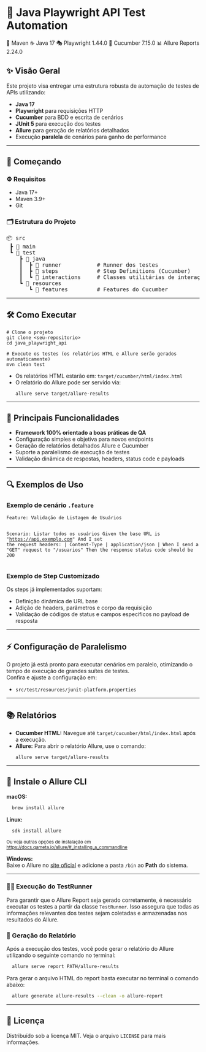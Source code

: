 <!DOCTYPE html>
<html lang="pt-br">
<body>

<h1>🧪 Java Playwright API Test Automation</h1>

<div>
  <span class="badge">🎯 Maven</span>
  <span class="badge">☕ Java 17</span>
  <span class="badge">🎭 Playwright 1.44.0</span>
  <span class="badge">🥒 Cucumber 7.15.0</span>
  <span class="badge">📊 Allure Reports 2.24.0</span>
</div>

<h2>✨ Visão Geral</h2>
<p>
Este projeto visa entregar uma estrutura robusta de automação de testes de APIs utilizando:
</p>
<ul>
  <li><strong>Java 17</strong></li>
  <li><strong>Playwright</strong> para requisições HTTP</li>
  <li><strong>Cucumber</strong> para BDD e escrita de cenários</li>
  <li><strong>JUnit 5</strong> para execução dos testes</li>
  <li><strong>Allure</strong> para geração de relatórios detalhados</li>
  <li>Execução <strong>paralela</strong> de cenários para ganho de performance</li>
</ul>

<hr>

<h2>🚀 Começando</h2>

<h3>⚙️ Requisitos</h3>
<ul>
  <li>Java 17+</li>
  <li>Maven 3.9+</li>
  <li>Git</li>
</ul>

<h3>🗂️ Estrutura do Projeto</h3>
<pre>
📦 src
 ┣ 📂 main
 ┗ 📂 test
    ┣ 📂 java
    ┃  ┣ 📂 runner           # Runner dos testes
    ┃  ┣ 📂 steps            # Step Definitions (Cucumber)
    ┃  ┗ 📂 interactions     # Classes utilitárias de interação
    ┗ 📂 resources
       ┗ 📂 features         # Features do Cucumber
</pre>

<hr>

<h2>🛠️ Como Executar</h2>

<pre><code class="language-bash"># Clone o projeto
git clone &lt;seu-repositorio&gt;
cd java_playwright_api

# Execute os testes (os relatórios HTML e Allure serão gerados automaticamente)
mvn clean test
</code></pre>

<ul>
  <li>Os relatórios HTML estarão em: <code>target/cucumber/html/index.html</code></li>
  <li>O relatório do Allure pode ser servido via:
<pre><code class="language-bash">allure serve target/allure-results
</code></pre>
  </li>
</ul>

<hr>

<h2>💎 Principais Funcionalidades</h2>
<ul>
  <li><strong>Framework 100% orientado a boas práticas de QA</strong></li>
  <li>Configuração simples e objetiva para novos endpoints</li>
  <li>Geração de relatórios detalhados Allure e Cucumber</li>
  <li>Suporte a paralelismo de execução de testes</li>
  <li>Validação dinâmica de respostas, headers, status code e payloads</li>
</ul>

<hr>

<h2>🔍 Exemplos de Uso</h2>

<h3>Exemplo de cenário <code>.feature</code></h3>
<pre><code class="language-gherkin">Feature: Validação de Listagem de Usuários

  Scenario: Listar todos os usuários
    Given the base URL is "https://api.exemplo.com"
    And I set the request headers:
      | Content-Type | application/json |
    When I send a "GET" request to "/usuarios"
    Then the response status code should be 200
</code></pre>

<h3>Exemplo de Step Customizado</h3>
<p>
Os steps já implementados suportam:
<ul>
    <li>Definição dinâmica de URL base</li>
    <li>Adição de headers, parâmetros e corpo da requisição</li>
    <li>Validação de códigos de status e campos específicos no payload de resposta</li>
</ul>
</p>

<hr>

<h2>⚡ Configuração de Paralelismo</h2>
<p>
O projeto já está pronto para executar cenários em paralelo, otimizando o tempo de execução de grandes suítes de testes.<br>
Confira e ajuste a configuração em:
</p>
<ul>
  <li><code>src/test/resources/junit-platform.properties</code></li>
</ul>

<hr>

<h2>📚 Relatórios</h2>
<ul>
  <li><strong>Cucumber HTML:</strong> Navegue até <code>target/cucumber/html/index.html</code> após a execução.</li>
  <li><strong>Allure:</strong> Para abrir o relatório Allure, use o comando:
<pre><code class="language-bash">allure serve target/allure-results
</code></pre>
</li>
</ul>

<hr>
<h2>🚀 Instale o Allure CLI</h2>

<strong>macOS:</strong>
```bash
  brew install allure
```

<strong>Linux:</strong>
```bash
  sdk install allure
```
<span style="font-size:smaller;">Ou veja outras opções de instalação em <a href="https://docs.qameta.io/allure/#_installing_a_commandline" target="_blank">https://docs.qameta.io/allure/#_installing_a_commandline</a></span>
</p>

<p><strong>Windows:</strong><br>
Baixe o Allure no <a href="https://github.com/allure-framework/allure2/releases/latest" target="_blank">site oficial</a> e adicione a pasta <code>/bin</code> ao <strong>Path</strong> do sistema.
</p>

***

###  🏃‍♂️ Execução do TestRunner
Para garantir que o Allure Report seja gerado corretamente, é necessário executar os testes a partir da classe `TestRunner`. Isso assegura que todas as informações relevantes dos testes sejam coletadas e armazenadas nos resultados do Allure.

### 📄 Geração do Relatório
Após a execução dos testes, você pode gerar o relatório do Allure utilizando o seguinte comando no terminal:

```bash
  allure serve report PATH/allure-results
```

Para gerar o arquivo HTML do report basta executar no terminal o comando abaixo:
```bash
  allure generate allure-results --clean -o allure-report
```


<hr>

<h2>📝 Licença</h2>
<p>
Distribuído sob a licença MIT. Veja o arquivo <code>LICENSE</code> para mais informações.
</p>

</body>
</html>
